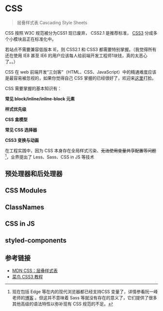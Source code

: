 # CSS

> 层叠样式表 Cascading Style Sheets

CSS 按照 W3C 规范被分为CSS1 现已废弃， CSS2.1 是推荐标准， [CSS3](https://developer.mozilla.org/zh-CN/docs/CSS/CSS3) 分成多个小模块且正在标准化中。

若站点不需要兼容低版本 IE，则 CSS2.1 和 CSS3 都需要特别掌握。（我觉得所有还在使用 IE8 甚至 IE6 的用户应该每人给前端开发工程师1块钱，真的太恶心了。。）

CSS 在 web 前端开发“三剑客”（HTML、CSS、JavaScript）中的精通难度应该是最容易被忽视的，如果你觉得自己 CSS 掌握的已经很好了，欢迎来[这里](https://github.com/you-dont-need/You-Dont-Need-JavaScript)打脸。

CSS 需要掌握的基本知识有：

**常见 block/inline/inline-block 元素**

**样式优先级**

**CSS 盒模型**

**常见 CSS 选择器**

**CSS3 变换与动画**

在工程实践中，因为 CSS 本身存在全局样式污染、~~无法使用变量共享配置等问题~~ [^1]，业界提出了 Less、Sass、CSS in JS 等技术

[^1]: 现在包括 Edge 等在内的现代浏览器都已经支持CSS 变量了，详情参看阮一峰老师的[博客](http://www.ruanyifeng.com/blog/2017/05/css-variables.html) 。但这并不意味着 Sass 等就没有存在的意义了，它们提供了很多其他高级的语法特性以弥补现有 CSS 规范的不足。



## 预处理器和后处理器

## CSS Modules

## ClassNames

## CSS in JS

## styled-components

## 参考链接

- [MDN CSS：层叠样式表](https://developer.mozilla.org/zh-CN/docs/Web/CSS)
- [菜鸟 CSS3 教程](http://www.runoob.com/css3/css3-tutorial.html)

